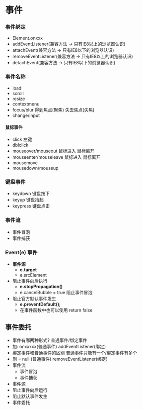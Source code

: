 # 事件

### 事件绑定

+ Element.onxxx
+ addEventListener(兼容方法 -> 只有IE8以上的浏览器认识)
+ attachEvent(兼容方法 -> 只有IE8以下的浏览器认识)
+ removeEventListener(兼容方法 -> 只有IE8以上的浏览器认识)
+ detachEvent(兼容方法 -> 只有IE8以下的浏览器认识)

### 事件名称

+ load
+ scroll
+ resize
+ contextmenu
+ focus/blur 得到焦点(聚焦) 失去焦点(失焦)
+ change/input

#### 鼠标事件

+ click	左键
+ dblclick  
+ mouseover/mouseout 鼠标进入 鼠标离开
+ mouseenter/mouseleave 鼠标进入 鼠标离开
+ mousemove
+ mousedown/mouseup

### 键盘事件

+ keydown 键盘按下
+ keyup 键盘抬起
+ keypress  键盘点击

### 事件流

+ 事件冒泡
+ 事件捕获

### Event(e) 事件

+ **事件源**
  + **e.target**
  + e.srcElement
+ 阻止事件向后执行
  + **e.stopPropagation()**
  + e.cancelBubble = true 阻止事件冒泡
+ 阻止官方默认事件发生
  + **e.preventDefault();**
  + 在事件函数中也可以使用 return false

## 事件委托

+ 事件有哪两种形式? 普通事件/绑定事件
+ 加: onxxxxx(普通事件) addEventListener(绑定)
+ 绑定事件和普通事件的区别 普通事件只能有一个/绑定事件有多个
+ 删 = null (普通事件) removeEventListener(绑定)
+ 事件流
  + 事件冒泡
  + 事件捕获
+ 事件源
+ 阻止事件向后运行
+ 阻止默认事件发生
+ 事件委托



